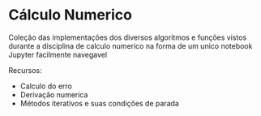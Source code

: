 # Cálculo Numerico

Coleção das implementações dos diversos algoritmos e funções vistos durante a disciplina de calculo numerico na forma de um unico notebook Jupyter facilmente navegavel

Recursos:

- Calculo do erro
- Derivação numerica
- Métodos iterativos e suas condições de parada